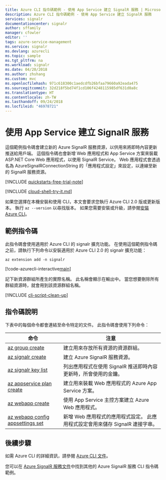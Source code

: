 ```yaml
---
title: Azure CLI 指令碼範例 - 使用 App Service 建立 SignalR 服務 | Microsoft Docs
description: Azure CLI 指令碼範例 - 使用 App Service 建立 SignalR 服務
services: signalr
documentationcenter: signalr
author: sffamily
manager: cfowler
editor: ''
tags: azure-service-management
ms.service: signalr
ms.devlang: azurecli
ms.topic: sample
ms.tgt_pltfrm: na
ms.workload: signalr
ms.date: 04/20/2018
ms.author: zhshang
ms.custom: mvc
ms.openlocfilehash: 971c618300c1aedcdfb26bfaa79660a92eada475
ms.sourcegitcommit: 32d218f5bd74f1cd106f4248115985df631d0a8c
ms.translationtype: HT
ms.contentlocale: zh-TW
ms.lasthandoff: 09/24/2018
ms.locfileid: "46978721"
---
```

# <a name="create-a-signalr-service-with-an-app-service"></a>使用 App Service 建立 SignalR 服務

這個範例指令碼會建立新的 Azure SignalR 服務資源，以供用來將即時內容更新推送給用戶端。 這個指令碼也會新增 Web 應用程式和 App Service 方案來裝載 ASP.NET Core Web 應用程式，以使用 SignalR Service。 Web 應用程式會透過名為 AzureSignalRConnectionString 的「應用程式設定」來設定，以連線至新的 SignalR 服務資源。

[!INCLUDE [quickstarts-free-trial-note](../../../includes/quickstarts-free-trial-note.md)]

[!INCLUDE [cloud-shell-try-it.md](../../../includes/cloud-shell-try-it.md)]

如果您選擇在本機安裝和使用 CLI，本文會要求您執行 Azure CLI 2.0 版或更新版本。 執行 `az --version` 以尋找版本。 如果您需要安裝或升級，請參閱[安裝 Azure CLI]( /cli/azure/install-azure-cli)。 

## <a name="sample-script"></a>範例指令碼

此指令碼會使用適用於 Azure CLI 的 signalr 擴充功能。 在使用這個範例指令碼之前，請執行下列命令以安裝適用於 Azure CLI 2.0 的 signalr 擴充功能：

```azurecli-interactive
az extension add -n signalr
```

[!code-azurecli-interactive[main](../../../cli_scripts/azure-signalr/create-signalr-with-app-service/create-signalr-with-app-service.sh "Create a new Azure SignalR Service and Web App")]

記下新資源群組所產生的實際名稱。 此名稱會顯示在輸出中。 當您想要刪除所有群組資源時，就會用到該資源群組名稱。

[!INCLUDE [cli-script-clean-up](../../../includes/cli-script-clean-up.md)]

## <a name="script-explanation"></a>指令碼說明

下表中的每個命令都會連結至命令特定的文件。 此指令碼會使用下列命令：

| 命令 | 注意 |
|---|---|
| [az group create](/cli/azure/group#az-group-create) | 建立用來存放所有資源的資源群組。 |
| [az signalr create](/cli/azure/ext/signalr/signalr#ext-signalr-az-signalr-create) | 建立 Azure SignalR 服務資源。 |
| [az signalr key list](/cli/azure/ext/signalr/signalr/key#ext-signalr-az-signalr-key-list) | 列出應用程式在使用 SignalR 推送即時內容更新時，所會使用的金鑰。 |
| [az appservice plan create](/cli/azure/appservice/plan#az-appservice-plan-create) | 建立用來裝載 Web 應用程式的 Azure App Service 方案。 |
| [az webapp create](/cli/azure/webapp#az-webapp-create) | 使用 App Service 主控方案建立 Azure Web 應用程式。 |
| [az webapp config appsettings set](/cli/azure/webapp/config/appsettings#az-webapp-config-appsettings-set) | 新增 Web 應用程式的應用程式設定。 此應用程式設定會用來儲存 SignalR 連接字串。 |

## <a name="next-steps"></a>後續步驟

如需 Azure CLI 的詳細資訊，請參閱 [Azure CLI 文件](/cli/azure)。

您可以在 [Azure SignalR 服務文件](../signalr-cli-samples.md)中找到其他的 Azure SignalR 服務 CLI 指令碼範例。

